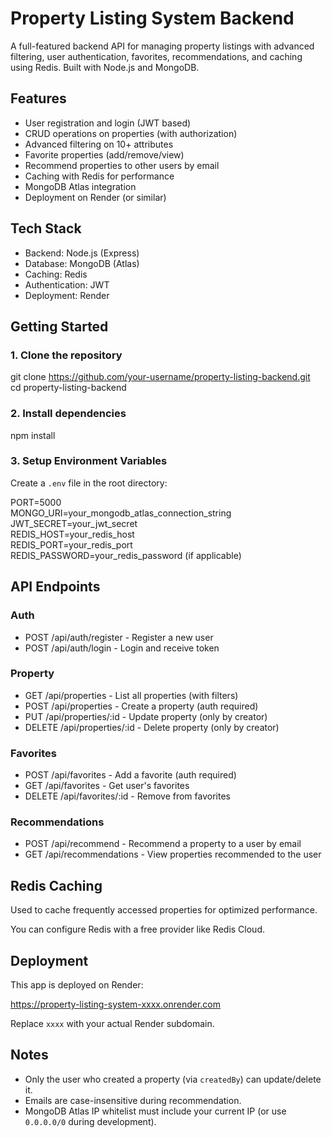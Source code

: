 # Property Listing System Backend

A full-featured backend API for managing property listings with advanced filtering, user authentication, favorites, recommendations, and caching using Redis. Built with Node.js and MongoDB.

## Features

- User registration and login (JWT based)
- CRUD operations on properties (with authorization)
- Advanced filtering on 10+ attributes
- Favorite properties (add/remove/view)
- Recommend properties to other users by email
- Caching with Redis for performance
- MongoDB Atlas integration
- Deployment on Render (or similar)

## Tech Stack

- Backend: Node.js (Express)
- Database: MongoDB (Atlas)
- Caching: Redis
- Authentication: JWT
- Deployment: Render

## Getting Started

### 1. Clone the repository

git clone https://github.com/your-username/property-listing-backend.git  
cd property-listing-backend

### 2. Install dependencies

npm install

### 3. Setup Environment Variables

Create a `.env` file in the root directory:

PORT=5000  
MONGO_URI=your_mongodb_atlas_connection_string  
JWT_SECRET=your_jwt_secret  
REDIS_HOST=your_redis_host  
REDIS_PORT=your_redis_port  
REDIS_PASSWORD=your_redis_password (if applicable)

## API Endpoints

### Auth

- POST /api/auth/register - Register a new user
- POST /api/auth/login - Login and receive token

### Property

- GET /api/properties - List all properties (with filters)
- POST /api/properties - Create a property (auth required)
- PUT /api/properties/:id - Update property (only by creator)
- DELETE /api/properties/:id - Delete property (only by creator)

### Favorites

- POST /api/favorites - Add a favorite (auth required)
- GET /api/favorites - Get user's favorites
- DELETE /api/favorites/:id - Remove from favorites

### Recommendations

- POST /api/recommend - Recommend a property to a user by email
- GET /api/recommendations - View properties recommended to the user

## Redis Caching

Used to cache frequently accessed properties for optimized performance.

You can configure Redis with a free provider like Redis Cloud.

## Deployment

This app is deployed on Render:

https://property-listing-system-xxxx.onrender.com

Replace `xxxx` with your actual Render subdomain.

## Notes

- Only the user who created a property (via `createdBy`) can update/delete it.
- Emails are case-insensitive during recommendation.
- MongoDB Atlas IP whitelist must include your current IP (or use `0.0.0.0/0` during development).